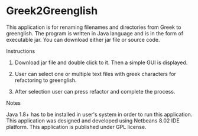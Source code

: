 Greek2Greenglish
================

This application is for renaming filenames and directories from Greek to greenglish. 
The program is written in Java language and is in the form of executable jar. You can download either 
jar file or source code.

Instructions 

1. Download jar file and double click to it. Then a simple GUI is displayed. 
2. User can select one or multiple text files with greek characters for refactoring to greenglish.

3. After selection user can press refactor and complete the process.


Notes

Java 1.8+ has to be installed in user's system in order to run this application. This application was designed and
developed using Netbeans 8.02 IDE platform. This application is published under GPL license.

